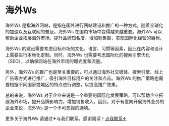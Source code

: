 # 海外Ws

海外Ws 是指海外网站，是指在国外进行网站建设和推广的一种方式。随着全球化的加速以及互联网的普及，海外Ws 在国内市场中变得越来越重要。海外Ws 可以帮助企业拓展海外市场，提升品牌知名度，增加销售额，实现国际化经营的目标。

海外Ws 的建设需要考虑目标市场的文化、语言、习惯等因素，因此在内容和设计上需要进行本地化定制。同时，海外Ws 也需要考虑国际化的搜索引擎优化（SEO），以确保网站在海外市场的曝光度和流量。

另外，海外Ws 的推广也是至关重要的，可以通过海外社交媒体、搜索引擎、线上广告等方式进行推广，吸引海外目标用户的关注和点击。海外Ws 的推广策略也需要根据不同国家或地区的特点进行调整，以提高推广效果。

总的来说，海外Ws 对于企业来说是一个重要的国际化发展策略，可以帮助企业拓展海外市场，提升品牌影响力，增加销售收入。因此，对于有意向开展海外业务的企业来说，海外Ws 是一个不可忽视的选项。

更多关于海外Ws 请通过✈与我们联系，感谢阅读！[点我联系✈](https://blog.G208.com)